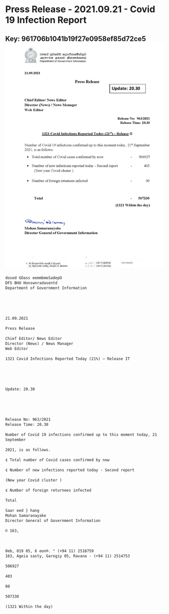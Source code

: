# Press Release - 2021.09.21 - Covid 19 Infection Report 
Key: 961706b1041b19f27e0958ef85d72ce5 
![img](img/961706b1041b19f27e0958ef85d72ce5.jpg)
---
```
dosed GOass eemmbmeSadepO
DFS BHU Honswnradasentd
Department of Government Information

 

 

21.09.2021

Press Release

Chief Editor/ News Editor
Director (News) / News Manager
Web Editor

1321 Covid Infections Reported Today (21%) — Release IT

 

 

Update: 20.30

 

 

Release No: 963/2021
Release Time: 20.30

Number of Covid 19 infections confirmed up to this moment today, 21 September

2021, is as follows.

¢ Total number of Covid cases confirmed by now

¢ Number of new infections reported today - Second report

(New year Covid cluster )

¢ Number of foreign returnees infected

Total

Saar eed } hang
Mohan Samaranayake
Director General of Government Information

© 163,

 

0eb, 019 05, 6 eon®. ° (+94 11) 2518759
163, Ageia sasty, Garogiy 05, Ravana - (+94 11) 2514753

506927

403

00

507330

(1321 Within the day)

```

